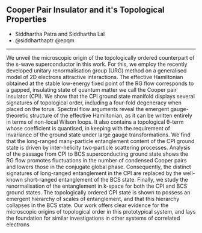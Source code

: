 ## Cooper Pair Insulator and it's Topological Properties 

- Siddhartha Patra and Siddhartha Lal
- @siddharthaptr @epqm
_____________________________________________________

We unveil the microscopic origin of the topologically ordered counterpart of the s-wave superconductor in this work. For this, we employ the recently developed unitary renormalisation group (URG) method on a generalised model of 2D electrons attractive interactions. The effective Hamiltonian obtained at the stable low-energy fixed point of the RG flow corresponds to a gapped, insulating state of quantum matter we call the Cooper pair insulator (CPI). We show that the CPI ground state manifold displays several signatures of topological order, including a four-fold degeneracy when placed on the torus. Spectral flow arguments reveal the emergent gauge-theoretic structure of the effective Hamiltonian, as it can be written entirely in terms of non-local Wilson loops. It also contains a topological θ-term whose coefficient is quantised, in keeping with the requirement of invariance of the ground state under large gauge transformations. We find that the long-ranged many-particle entanglement content of the CPI ground state is driven by inter-helicity two-particle scattering processes. Analysis of the passage from CPI to BCS superconducting ground state shows the RG flow promotes fluctuations in the number of condensed Cooper pairs and lowers those in the conjugate global phase. Consequently, the distinct signatures of long-ranged entanglement in the CPI are replaced by the well-known short-ranged entanglement of the BCS state. Finally, we study the renormalisation of the entanglement in k-space for both the CPI and BCS ground states. The topologically ordered CPI state is shown to possess an emergent hierarchy of scales of entanglement, and that this hierarchy collapses in the BCS state. Our work offers clear evidence for the microscopic origins of topological order in this prototypical system, and lays the foundation for similar investigations in other systems of correlated electrons
